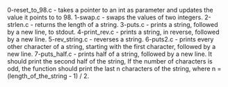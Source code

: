 0-reset_to_98.c - takes a pointer to an int as parameter and updates the value it points to to 98.
1-swap.c - swaps the values of two integers.
2-strlen.c - returns the length of a string.
3-puts.c - prints a string, followed by a new line, to stdout.
4-print_rev.c - prints a string, in reverse, followed by a new line.
5-rev_string.c - reverses a string.
6-puts2.c - prints every other character of a string, starting with the first character, followed by a new line.
7-puts_half.c - prints half of a string, followed by a new line. It should print the second half of the string, If the number of characters is odd, the function should print the last n characters of the string, where n = (length_of_the_string - 1) / 2.
